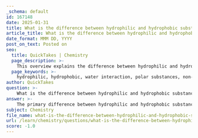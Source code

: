 ```yaml
---
_schema: default
id: 167148
date: 2025-01-31
title: What is the difference between hydrophilic and hydrophobic substances in relation to water?
article_title: What is the difference between hydrophilic and hydrophobic substances in relation to water?
date_format: MMM DD, YYYY
post_on_text: Posted on
seo:
  title: QuickTakes | Chemistry
  page_description: >-
    This overview explains the difference between hydrophilic and hydrophobic substances, focusing on their interaction with water, their chemical nature, and their implications in biological systems.
  page_keywords: >-
    hydrophilic, hydrophobic, water interaction, polar substances, non-polar substances, hydrogen bonds, dissolution, biological processes, cellular membranes, salts, sugars, oils, hydrocarbons
author: QuickTakes
question: >-
    What is the difference between hydrophilic and hydrophobic substances in relation to water?
answer: >-
    The primary difference between hydrophilic and hydrophobic substances lies in their interaction with water, which is fundamentally influenced by their chemical structures and properties.\n\n### Hydrophilic Substances\nHydrophilic substances are those that can interact with water, often due to their polar nature. This polarity allows them to form hydrogen bonds with water molecules, facilitating their dissolution in aqueous environments. Common examples of hydrophilic substances include:\n- **Salts**: Ionic compounds that dissociate into ions when dissolved in water.\n- **Sugars**: Molecules with hydroxyl (-OH) groups that can form hydrogen bonds with water.\n\nWhen hydrophilic substances are introduced to water, they tend to dissolve readily as water molecules surround and interact with them, leading to their dispersion throughout the solution.\n\n### Hydrophobic Substances\nIn contrast, hydrophobic substances do not mix well with water and are typically non-polar. This lack of polarity means that they cannot form favorable interactions with water molecules. Examples of hydrophobic substances include:\n- **Oils**: Non-polar molecules that do not interact with water.\n- **Hydrocarbons**: Compounds consisting solely of carbon and hydrogen, which are also non-polar.\n\nWhen hydrophobic substances are mixed with water, they tend to separate and form distinct layers. This occurs because water molecules prefer to interact with each other rather than with the hydrophobic molecules, leading to a phenomenon known as hydrophobic interactions.\n\n### Summary\nIn summary, hydrophilic substances dissolve in water due to their polar nature and ability to form hydrogen bonds, while hydrophobic substances do not mix with water and tend to separate due to their non-polar characteristics. This distinction is crucial in various biological processes, influencing the behavior of molecules in aqueous environments and the structure of cellular membranes.
subject: Chemistry
file_name: what-is-the-difference-between-hydrophilic-and-hydrophobic-substances-in-relation-to-water.md
url: /learn/chemistry/questions/what-is-the-difference-between-hydrophilic-and-hydrophobic-substances-in-relation-to-water
score: -1.0
---
```


&nbsp;